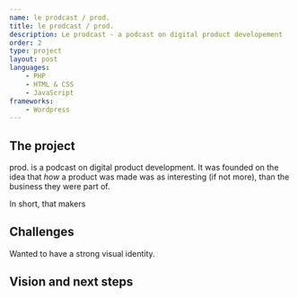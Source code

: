 ```yaml
---
name: le prodcast / prod.
title: le prodcast / prod.
description: Le prodcast - a podcast on digital product developement
order: 2
type: project
layout: post
languages: 
    - PHP
    - HTML & CSS
    - JavaScript
frameworks:
    - Wordpress
---
```


## The project 
prod. is a podcast on digital product development. It was founded on the idea that *how* a product was made was as interesting (if not more), than the business they were part of. 

In short, that makers 

## Challenges
Wanted to have a strong visual identity. 

## Vision and next steps
